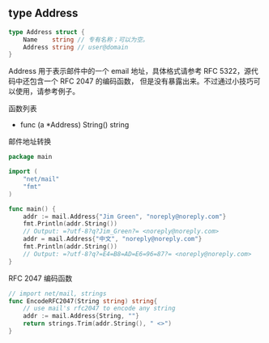 ## type Address

```go
type Address struct {
    Name    string // 专有名称；可以为空。
    Address string // user@domain
}
```

Address 用于表示邮件中的一个 email 地址，具体格式请参考
RFC 5322，源代码中还包含一个 RFC 2047 的编码函数，
但是没有暴露出来。不过通过小技巧可以使用，请参考例子。

函数列表

- func (a *Address) String() string

邮件地址转换

```go
package main

import (
    "net/mail"
    "fmt"
)

func main() {
    addr := mail.Address{"Jim Green", "noreply@noreply.com"}
    fmt.Println(addr.String())
    // Output: =?utf-8?q?Jim_Green?= <noreply@noreply.com>
    addr = mail.Address{"中文", "noreply@noreply.com"}
    fmt.Println(addr.String())
    // Output: =?utf-8?q?=E4=B8=AD=E6=96=87?= <noreply@noreply.com>
}
```

RFC 2047 编码函数

```go
// import net/mail, strings
func EncodeRFC2047(String string) string{
    // use mail's rfc2047 to encode any string
    addr := mail.Address{String, ""}
    return strings.Trim(addr.String(), " <>")
}
```
